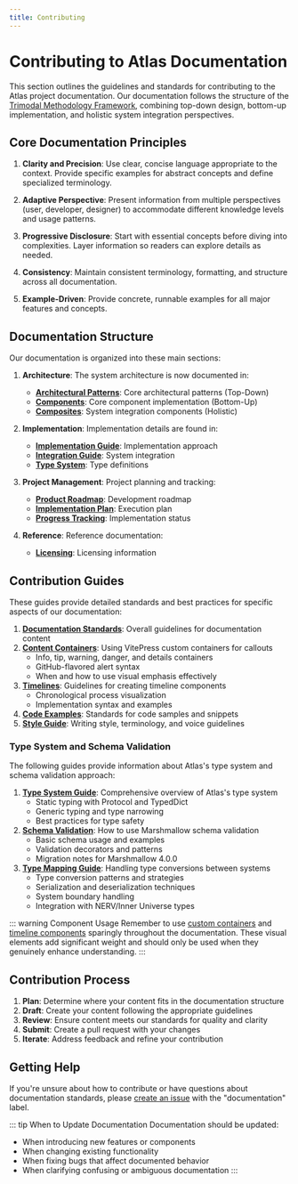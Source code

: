 ```yaml
---
title: Contributing
---
```


# Contributing to Atlas Documentation

This section outlines the guidelines and standards for contributing to the Atlas project documentation. Our documentation follows the structure of the [Trimodal Methodology Framework](../project-management/planning/architecture_planning.md), combining top-down design, bottom-up implementation, and holistic system integration perspectives.

## Core Documentation Principles

1. **Clarity and Precision**: Use clear, concise language appropriate to the context. Provide specific examples for abstract concepts and define specialized terminology.

2. **Adaptive Perspective**: Present information from multiple perspectives (user, developer, designer) to accommodate different knowledge levels and usage patterns.

3. **Progressive Disclosure**: Start with essential concepts before diving into complexities. Layer information so readers can explore details as needed.

4. **Consistency**: Maintain consistent terminology, formatting, and structure across all documentation.

5. **Example-Driven**: Provide concrete, runnable examples for all major features and concepts.

## Documentation Structure

Our documentation is organized into these main sections:

1. **Architecture**: The system architecture is now documented in:
   - **[Architectural Patterns](../v2/nerv/patterns/)**: Core architectural patterns (Top-Down)
   - **[Components](../v2/nerv/components/)**: Core component implementation (Bottom-Up)
   - **[Composites](../v2/nerv/composites/)**: System integration components (Holistic)

2. **Implementation**: Implementation details are found in:
   - **[Implementation Guide](../v2/inner-universe/implementation.md)**: Implementation approach
   - **[Integration Guide](../v2/inner-universe/integration_guide.md)**: System integration
   - **[Type System](../v2/inner-universe/types.md)**: Type definitions

3. **Project Management**: Project planning and tracking:
   - **[Product Roadmap](../project-management/roadmap/product_roadmap.md)**: Development roadmap
   - **[Implementation Plan](../project-management/planning/accelerated_implementation_plan.md)**: Execution plan
   - **[Progress Tracking](../project-management/tracking/todo.md)**: Implementation status

4. **Reference**: Reference documentation:
   - **[Licensing](../reference/licensing.md)**: Licensing information

## Contribution Guides

These guides provide detailed standards and best practices for specific aspects of our documentation:

1. **[Documentation Standards](./documentation-standards.md)**: Overall guidelines for documentation content
2. **[Content Containers](./content-containers.md)**: Using VitePress custom containers for callouts
   - Info, tip, warning, danger, and details containers
   - GitHub-flavored alert syntax
   - When and how to use visual emphasis effectively
3. **[Timelines](./timelines.md)**: Guidelines for creating timeline components
   - Chronological process visualization
   - Implementation syntax and examples
4. **[Code Examples](./code-examples.md)**: Standards for code samples and snippets
5. **[Style Guide](./style-guide.md)**: Writing style, terminology, and voice guidelines

### Type System and Schema Validation

The following guides provide information about Atlas's type system and schema validation approach:

1. **[Type System Guide](./types.md)**: Comprehensive overview of Atlas's type system
   - Static typing with Protocol and TypedDict
   - Generic typing and type narrowing
   - Best practices for type safety
2. **[Schema Validation](./schema-validation.md)**: How to use Marshmallow schema validation
   - Basic schema usage and examples
   - Validation decorators and patterns
   - Migration notes for Marshmallow 4.0.0
3. **[Type Mapping Guide](./type-mappings.md)**: Handling type conversions between systems
   - Type conversion patterns and strategies
   - Serialization and deserialization techniques
   - System boundary handling
   - Integration with NERV/Inner Universe types

::: warning Component Usage
Remember to use [custom containers](./content-containers.md) and [timeline components](./timelines.md) sparingly throughout the documentation. These visual elements add significant weight and should only be used when they genuinely enhance understanding.
:::

## Contribution Process

1. **Plan**: Determine where your content fits in the documentation structure
2. **Draft**: Create your content following the appropriate guidelines
3. **Review**: Ensure content meets our standards for quality and clarity
4. **Submit**: Create a pull request with your changes
5. **Iterate**: Address feedback and refine your contribution

## Getting Help

If you're unsure about how to contribute or have questions about documentation standards, please [create an issue](https://github.com/inherent-design/atlas/issues/new) with the "documentation" label.

::: tip When to Update Documentation
Documentation should be updated:
- When introducing new features or components
- When changing existing functionality
- When fixing bugs that affect documented behavior
- When clarifying confusing or ambiguous documentation
:::
